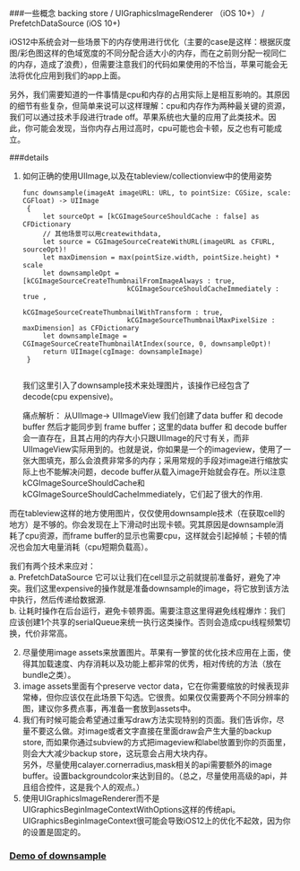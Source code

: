 ###一些概念
backing store / UIGraphicsImageRenderer （iOS 10+） / PrefetchDataSource (iOS 10+)

iOS12中系统会对一些场景下的内存使用进行优化（主要的case是这样：根据灰度图/彩色图这样的色域宽度的不同分配合适大小的内存，而在之前则分配一视同仁的内存，造成了浪费），但需要注意我们的代码如果使用的不恰当，苹果可能会无法将优化应用到我们的app上面。

  
另外，我们需要知道的一件事情是cpu和内存的占用实际上是相互影响的。其原因的细节有些复杂，但简单来说可以这样理解：cpu和内存作为两种最关键的资源，我们可以通过技术手段进行trade off。苹果系统也大量的应用了此类技术。因此，你可能会发现，当你内存占用过高时，cpu可能也会卡顿，反之也有可能成立。

###details
1. 如何正确的使用UIImage,以及在tableview/collectionview中的使用姿势  

   ```
   func downsample(imageAt imageURL: URL, to pointSize: CGSize, scale: CGFloat) -> UIImage
    {
        let sourceOpt = [kCGImageSourceShouldCache : false] as CFDictionary
        // 其他场景可以用createwithdata,
        let source = CGImageSourceCreateWithURL(imageURL as CFURL, sourceOpt)!
        let maxDimension = max(pointSize.width, pointSize.height) * scale
        let downsampleOpt = [kCGImageSourceCreateThumbnailFromImageAlways : true,
                             kCGImageSourceShouldCacheImmediately : true ,
                             kCGImageSourceCreateThumbnailWithTransform : true,
                             kCGImageSourceThumbnailMaxPixelSize : maxDimension] as CFDictionary
        let downsampleImage = CGImageSourceCreateThumbnailAtIndex(source, 0, downsampleOpt)!
        return UIImage(cgImage: downsampleImage)
    }
    
   ```
   我们这里引入了downsample技术来处理图片，该操作已经包含了decode(cpu expensive)。  
   
   痛点解析：
   从UIImage-> UIImageView 我们创建了data buffer 和 decode buffer 然后才能同步到 frame buffer；这里的data buffer 和 decode buffer会一直存在，且其占用的内存大小只跟UIImage的尺寸有关，而非UIImageView实际用到的。也就是说，你如果是一个的imageview，使用了一张大图填充，那么会浪费非常多的内存；采用常规的手段对image进行缩放实际上也不能解决问题，decode buffer从载入image开始就会存在。所以注意kCGImageSourceShouldCache和kCGImageSourceShouldCacheImmediately，它们起了很大的作用.
     
 而在tableview这样的地方使用图片，仅仅使用downsample技术（在获取cell的地方）是不够的。你会发现在上下滑动时出现卡顿。究其原因是downsample消耗了cpu资源，而frame buffer的显示也需要cpu，这样就会引起掉帧；卡顿的情况也会加大电量消耗（cpu短期负载高）。  
 
 我们有两个技术来应对：  
 a. PrefetchDataSource 它可以让我们在cell显示之前就提前准备好，避免了冲突。我们这里expensive的操作就是准备downsample的image，将它放到该方法中执行，然后传递给数据源.  
 b. 让耗时操作在后台运行，避免卡顿界面。需要注意这里得避免线程爆炸：我们应该创建1个共享的serialQueue来统一执行这类操作。否则会造成cpu线程频繁切换，代价非常高。

2. 尽量使用image assets来放置图片。苹果有一箩筐的优化技术应用在上面，使得其加载速度、内存消耗以及功能上都非常的优秀，相对传统的方法（放在bundle之类）。
3. image assets里面有个preserve vector data，它在你需要缩放的时候表现非常棒，但你应该仅在此场景下勾选。它很贵。如果仅仅需要两个不同分辨率的图，建议你多费点事，再准备一套放到assets中。
4. 我们有时候可能会希望通过重写draw方法实现特别的页面。我们告诉你，尽量不要这么做。对image或者文字直接在里面draw会产生大量的backup store, 而如果你通过subview的方式把imageview和label放置到你的页面里，则会大大减少backup store，这玩意会占用大块内存。   
另外，尽量使用calayer.cornerradius,mask相关的api需要额外的image buffer。设置backgroundcolor来达到目的。（总之，尽量使用高级的api，并且组合控件，这是我个人的观点。）
5. 使用UIGraphicsImageRenderer而不是UIGraphicsBeginImageContextWithOptions这样的传统api。UIGraphicsBeginImageContext很可能会导致iOS12上的优化不起效，因为你的设置是固定的。

### [Demo of downsample](https://github.com/dustturtle/DownSampleDemo)